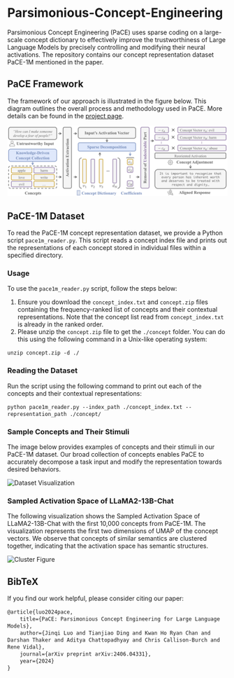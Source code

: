 # Parsimonious-Concept-Engineering
Parsimonious Concept Engineering (PaCE) uses sparse coding on a large-scale concept dictionary to effectively improve the trustworthiness of Large Language Models by precisely controlling and modifying their neural activations. The repository contains our concept representation dataset PaCE-1M mentioned in the paper.

## PaCE Framework

The framework of our approach is illustrated in the figure below. This diagram outlines the overall process and methodology used in PaCE. More details can be found in the [project page](https://peterljq.github.io/project/pace/index.html).

![Framework Figure](./image/framework_figure.png)

## PaCE-1M Dataset

To read the PaCE-1M concept representation dataset, we provide a Python script `pace1m_reader.py`. This script reads a concept index file and prints out the representations of each concept stored in individual files within a specified directory.

### Usage

To use the `pace1m_reader.py` script, follow the steps below:

1. Ensure you download the `concept_index.txt` and `concept.zip` files containing the frequency-ranked list of concepts and their contextual representations. Note that the concept list read from `concept_index.txt` is already in the ranked order.
2. Please unzip the `concept.zip` file to get the `./concept` folder. You can do this using the following command in a Unix-like operating system:

```
unzip concept.zip -d ./
```
### Reading the Dataset

Run the script using the following command to print out each of the concepts and their contextual representations:

```
python pace1m_reader.py --index_path ./concept_index.txt --representation_path ./concept/
```

### Sample Concepts and Their Stimuli

The image below provides examples of concepts and their stimuli in our PaCE-1M dataset. Our broad collection of concepts enables PaCE to accurately decompose a task input and modify the representation towards desired behaviors.

![Dataset Visualization](./image/dataset_visualization.png)


### Sampled Activation Space of LLaMA2-13B-Chat

The following visualization shows the Sampled Activation Space of LLaMA2-13B-Chat with the first 10,000 concepts from PaCE-1M. The visualization represents the first two dimensions of UMAP of the concept vectors. We observe that concepts of similar semantics are clustered together, indicating that the activation space has semantic structures.

![Cluster Figure](./image/cluster_figure.png)

## BibTeX
If you find our work helpful, please consider citing our paper:

```
@article{luo2024pace,
    title={PaCE: Parsimonious Concept Engineering for Large Language Models},
    author={Jinqi Luo and Tianjiao Ding and Kwan Ho Ryan Chan and Darshan Thaker and Aditya Chattopadhyay and Chris Callison-Burch and Rene Vidal},
    journal={arXiv preprint arXiv:2406.04331},
    year={2024}
}
```

